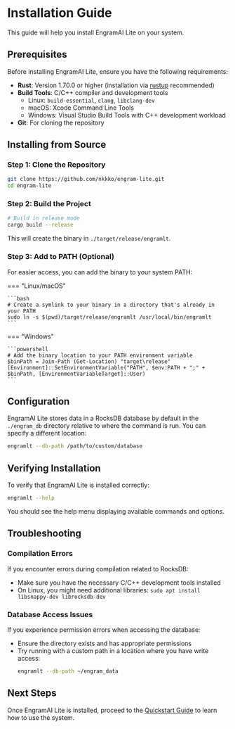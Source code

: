 # Installation Guide

This guide will help you install EngramAI Lite on your system.

## Prerequisites

Before installing EngramAI Lite, ensure you have the following requirements:

- **Rust**: Version 1.70.0 or higher (installation via [rustup](https://rustup.rs/) recommended)
- **Build Tools**: C/C++ compiler and development tools
  - Linux: `build-essential`, `clang`, `libclang-dev`
  - macOS: Xcode Command Line Tools
  - Windows: Visual Studio Build Tools with C++ development workload
- **Git**: For cloning the repository

## Installing from Source

### Step 1: Clone the Repository

```bash
git clone https://github.com/nkkko/engram-lite.git
cd engram-lite
```

### Step 2: Build the Project

```bash
# Build in release mode
cargo build --release
```

This will create the binary in `./target/release/engramlt`.

### Step 3: Add to PATH (Optional)

For easier access, you can add the binary to your system PATH:

=== "Linux/macOS"

    ```bash
    # Create a symlink to your binary in a directory that's already in your PATH
    sudo ln -s $(pwd)/target/release/engramlt /usr/local/bin/engramlt
    ```

=== "Windows"

    ```powershell
    # Add the binary location to your PATH environment variable
    $binPath = Join-Path (Get-Location) "target\release"
    [Environment]::SetEnvironmentVariable("PATH", $env:PATH + ";" + $binPath, [EnvironmentVariableTarget]::User)
    ```

## Configuration

EngramAI Lite stores data in a RocksDB database by default in the `./engram_db` directory relative to where the command is run. You can specify a different location:

```bash
engramlt --db-path /path/to/custom/database
```

## Verifying Installation

To verify that EngramAI Lite is installed correctly:

```bash
engramlt --help
```

You should see the help menu displaying available commands and options.

## Troubleshooting

### Compilation Errors

If you encounter errors during compilation related to RocksDB:

- Make sure you have the necessary C/C++ development tools installed
- On Linux, you might need additional libraries: `sudo apt install libsnappy-dev librocksdb-dev`

### Database Access Issues

If you experience permission errors when accessing the database:

- Ensure the directory exists and has appropriate permissions
- Try running with a custom path in a location where you have write access:
  ```bash
  engramlt --db-path ~/engram_data
  ```

## Next Steps

Once EngramAI Lite is installed, proceed to the [Quickstart Guide](quickstart.md) to learn how to use the system.